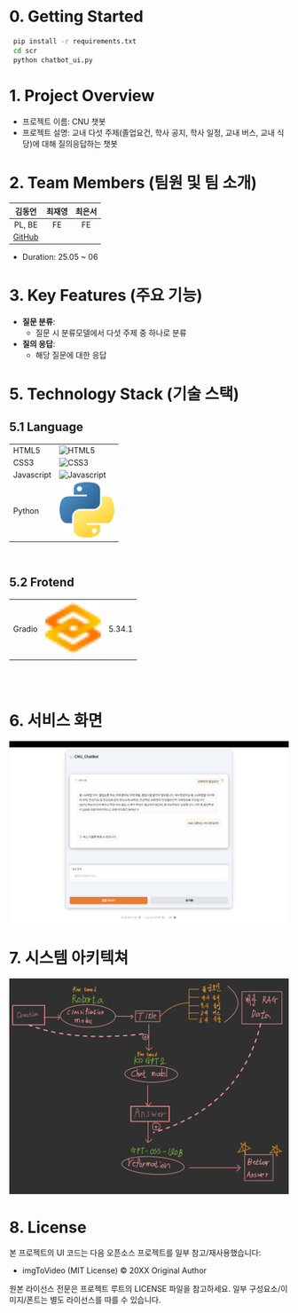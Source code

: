 
<br/>
<br/>

# 0. Getting Started
```bash
 pip install -r requirements.txt
 cd scr
 python chatbot_ui.py

```

[//]: # ([서비스 링크]&#40;https://club-project-one.vercel.app/&#41;)


# 1. Project Overview
- 프로젝트 이름: CNU 챗봇
- 프로젝트 설명: 교내 다섯 주제(졸업요건, 학사 공지, 학사 일정, 교내 버스, 교내 식당)에 대해 질의응답하는 챗봇 


# 2. Team Members (팀원 및 팀 소개)
|                 김동언                  |                 최재영                 | 최은서 |  
|:------------------------------------:|:-----------------------------------:|:---:|
|                PL, BE                |                 FE                  | FE  |
| [GitHub](hhttps://github.com/un1876) |                                     | |

- Duration: 25.05 ~ 06

# 3. Key Features (주요 기능)

- **질문 분류**:
  - 질문 시 분류모델에서 다섯 주제 중 하나로 분류
- **질의 응답**:
  - 해당 질문에 대한 응답
  

# 5. Technology Stack (기술 스택)
## 5.1 Language
|            |                                                                                                                          |
|------------|--------------------------------------------------------------------------------------------------------------------------|
| HTML5      | <img src="https://github.com/user-attachments/assets/2e122e74-a28b-4ce7-aff6-382959216d31" alt="HTML5" width="100">      | 
| CSS3       | <img src="https://github.com/user-attachments/assets/c531b03d-55a3-40bf-9195-9ff8c4688f13" alt="CSS3" width="100">       |
| Javascript | <img src="https://github.com/user-attachments/assets/4a7d7074-8c71-48b4-8652-7431477669d1" alt="Javascript" width="100"> | 
| Python     | <img src="public/python.png" alt="Python Logo" width="100"/>                                                             |
<br/>

## 5.2 Frotend
|        |                                                              |  |
|--------|--------------------------------------------------------------|----------------|
| Gradio | <img src="public/gradio.svg" alt="Gradio Logo" width="100"/> |  5.34.1   |




<br/>

[//]: # ()
[//]: # (## 5.3 Backend)

[//]: # (|  |  |  |)

[//]: # (|-----------------|-----------------|-----------------|)

[//]: # (| Firebase    |  <img src="https://github.com/user-attachments/assets/1694e458-9bb0-4a0b-8fe6-8efc6e675fa1" alt="Firebase" width="100">    | 10.12.5    |)

<br/>

[//]: # (## 5.4 Cooperation)

[//]: # (|  |  |)

[//]: # (|-----------------|-----------------|)

[//]: # (| Git    |  <img src="https://github.com/user-attachments/assets/483abc38-ed4d-487c-b43a-3963b33430e6" alt="git" width="100">    |)

[//]: # (| Notion    |  <img src="https://github.com/user-attachments/assets/34141eb9-deca-416a-a83f-ff9543cc2f9a" alt="Notion" width="100">    |)

[//]: # ()
[//]: # (<br/>)

[//]: # (# 6. Project Structure &#40;프로젝트 구조&#41;)

[//]: # (```plaintext)

[//]: # (project/)

[//]: # (├── public/)

[//]: # (│   ├── index.html           # HTML 템플릿 파일)

[//]: # (│   └── favicon.ico          # 아이콘 파일)

[//]: # (├── src/)

[//]: # (│   ├── assets/              # 이미지, 폰트 등 정적 파일)

[//]: # (│   ├── components/          # 재사용 가능한 UI 컴포넌트)

[//]: # (│   ├── hooks/               # 커스텀 훅 모음)

[//]: # (│   ├── pages/               # 각 페이지별 컴포넌트)

[//]: # (│   ├── App.js               # 메인 애플리케이션 컴포넌트)

[//]: # (│   ├── index.js             # 엔트리 포인트 파일)

[//]: # (│   ├── index.css            # 전역 css 파일)

[//]: # (│   ├── firebaseConfig.js    # firebase 인스턴스 초기화 파일)

[//]: # (│   package-lock.json    # 정확한 종속성 버전이 기록된 파일로, 일관된 빌드를 보장)

[//]: # (│   package.json         # 프로젝트 종속성 및 스크립트 정의)

[//]: # (├── .gitignore               # Git 무시 파일 목록)

[//]: # (└── README.md                # 프로젝트 개요 및 사용법)

[//]: # (```)

[//]: # ()
[//]: # (<br/>)

[//]: # (<br/>)

# 6. 서비스 화면
<img src="public/capture.png"/>

# 7. 시스템 아키텍쳐
<img src="public/ChatBot_SystemArchitecture.jpg"/>

# 8. License
본 프로젝트의 UI 코드는 다음 오픈소스 프로젝트를 일부 참고/재사용했습니다:
- imgToVideo (MIT License) © 20XX Original Author

원본 라이선스 전문은 프로젝트 루트의 LICENSE 파일을 참고하세요.
일부 구성요소/이미지/폰트는 별도 라이선스를 따를 수 있습니다.













